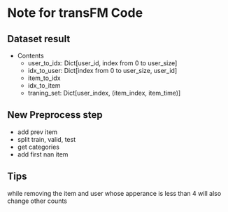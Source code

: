 # Note for transFM Code

## Dataset result

- Contents
  - user_to_idx: Dict[user_id, index from 0 to user_size]
  - idx_to_user: Dict[index from 0 to user_size, user_id]
  - item_to_idx
  - idx_to_item
  - traning_set: Dict[user_index, (item_index, item_time)]

## New Preprocess step

- add prev item
- split train, valid, test
- get categories
- add first nan item

## Tips

while removing the item and user whose apperance is less than 4 will also change other counts
